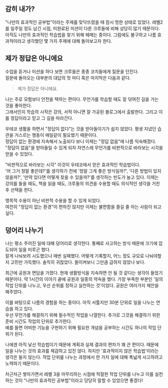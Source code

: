 ## 감히 내가?

"나만의 효과적인 공부법"이라는 주제를 맞닥뜨렸을 때 잠시 멍한 상태로 있었다. 레벨2를 일주일 정도 남긴 시점, 미완료된 미션이 다른 크루들에 비해 상당히 많기 때문이다.
아직도 나만의 효과적인 학습법을 찾기 위해 헤매는 중이다. 그럼에도 불구하고 나름 효과적이라고 생각했던 몇 가지 주제에 대해 돌아보고자 한다.

## 제가 정답은 아니에요

수업을 듣거나 미션을 하다 보면 크루들은 종종 코치들에게 질문을 던진다. <br>
질문에 돌아오는 대부분의 대답의 첫 마디 혹은 마지막은 다음과 같다.

> 제가 정답은 아니에요.

나는 주로 모험보다 안전을 택하는 편이다. 무언가를 학습할 때도 잘 닦여진 길을 가는 것을 좋아한다. <br>
그래서인지 학습의 시작은 강의, 서적 아니면 잘 가공된 블로그에서 출발한다. 그리고 이를 정답이라고 믿고 그 길을 따라간다.

우테코 생활을 하면서 "정답이 없다"는 것을 받아들이기가 쉽지 않았다. 평생 지녔던 습관을 거스르는 행동이 매일같이 필요했기 때문이다. <br>
정답이 없는 환경에 지속해서 노출되다 보니 이제는 "정답 없음"에 나름 익숙해졌다.
"정답이 없음"을 받아들일 수 있게 되자 자연스레 무언가를 비판적으로 바라보는 시각을 얻을 수 있었다.

"비판적으로 바라보는 시각" 이것이 우테코에서 얻은 효과적인 학습법이다. <br>
'어 그거 정말 좋은데?'를 생각하기 전에 '정말 그게 좋은 방식일까?', '다른 방법이 있지 않을까?', '만약 있다면 어떻게 찾을 수 있을까?'를 생각하는 빈도가 늘고 있다.
이제는 강의를 들을 때도, 책을 읽을 때도, 크루들의 의견을 수용할 때도 의식적인 생각을 거친 후 선택을 한다. <br>

맹목적 수용이 아닌 비판적 수용을 할 수 있게 되었다. <br>
여전히 "정답이 없는 환경"이 편하진 않지만 이제는 불편함을 즐길 줄 아는 사람이 되고 싶다. <br>

## 덩어리 나누기

나는 평소 주어진 일에 대해 덩어리로 생각한다. 통째로 사고하는 방식 때문에 크기에 압도되어 일을 미루곤 했다. <br>
잘게 나눠보려 시도했으나 매번 실패했다. 어떻게 기록할지, 어느 정도 규모로 나눠야할지 고민만 가득했다. 솔직히 귀찮았다. 돌이켜보니 그만큼 급하지 않았나 보다.

최근에 공원과 면담을 가졌다. 현재 생활방식을 지속하면 안 될 것 같다는 생각이 들었기 때문이다. 약 1시간의 이야기 끝에 공원과 일종의 약속을 했다.
가장 부족한 부분인 '일의 작업 단위를 나누고, 우선 순위를 정하고 실천하는 것'이었다. 공원은 여러가지 제안을 해주었다. <br>

이를 바탕으로 나름의 경험을 하는 중이다. 아직 서툴지만 30분 단위로 일을 나누는 연습을 하고 있다. <br>
우선 무언가를 해결하기 위해 필수적인 작업을 나열한다. 추가로 그것을 해결하기 위한 준비 시간도 작업의 단위로 추가한다. <br>
예를 들면 어떠한 기능을 구현하기 위해 필요한 개념을 공부하는 시간도 하나의 작업 단위가 된다. <br>

나에겐 아직 낯선 학습법이기 때문에 계획과 실제 결과의 편차가 꽤 큰 편이다.
때문에 일을 나누는 것의 효과를 체감하고 있진 않다. 하지만 '효과적이지 않은 학습법'이라는 생각은 들지 않는다.
작업 단위를 나누는 과정에서 한 가지 일에 대해 폭넓게 사고하려고 노력하기 때문이다.

차근차근 쌓아가면서 레벨 3을 마무리하는 시점에 적절한 작업 단위를 나누고 이를 실천하는 것이 "나만의 효과적인 공부법"이라고 당당히 말할 수 있었으면 좋겠다!
